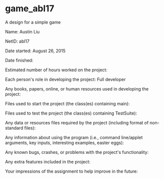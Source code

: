 # game_abl17
A design for a simple game

Name: 
	Austin Liu

NetID: 
	abl17

Date started: 
	August 26, 2015

Date finished: 

Estimated number of hours worked on the project:

Each person's role in developing the project: 
	Full developer

Any books, papers, online, or human resources used in developing the project:

Files used to start the project (the class(es) containing main):

Files used to test the project (the class(es) containing TestSuite):

Any data or resources files required by the project (including format of non-standard files):

Any information about using the program (i.e., command line/applet arguments, key inputs, interesting examples, easter eggs):

Any known bugs, crashes, or problems with the project's functionality:

Any extra features included in the project:

Your impressions of the assignment to help improve in the future: